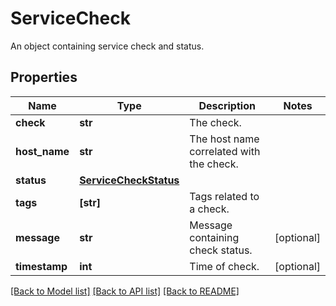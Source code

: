 # ServiceCheck

An object containing service check and status.

## Properties

| Name          | Type                                            | Description                              | Notes      |
| ------------- | ----------------------------------------------- | ---------------------------------------- | ---------- |
| **check**     | **str**                                         | The check.                               |
| **host_name** | **str**                                         | The host name correlated with the check. |
| **status**    | [**ServiceCheckStatus**](ServiceCheckStatus.md) |                                          |
| **tags**      | **[str]**                                       | Tags related to a check.                 |
| **message**   | **str**                                         | Message containing check status.         | [optional] |
| **timestamp** | **int**                                         | Time of check.                           | [optional] |

[[Back to Model list]](README.md#documentation-for-models) [[Back to API list]](README.md#documentation-for-api-endpoints) [[Back to README]](README.md)
